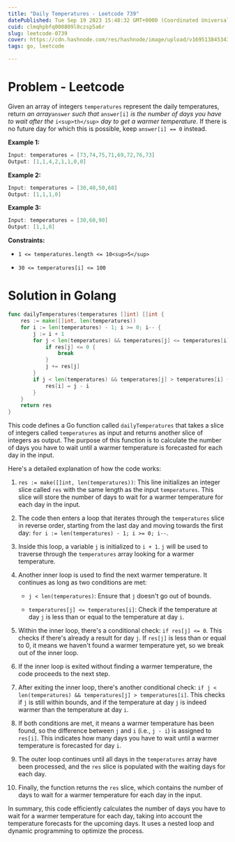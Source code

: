 ```yaml
---
title: "Daily Temperatures - Leetcode 739"
datePublished: Tue Sep 19 2023 15:48:32 GMT+0000 (Coordinated Universal Time)
cuid: clmqhpbfq000809l0czsp5a6r
slug: leetcode-0739
cover: https://cdn.hashnode.com/res/hashnode/image/upload/v1695138453432/3c94c7fd-80fe-40e1-ab72-d3b0f2f761d6.png
tags: go, leetcode

---
```


# Problem - Leetcode

Given an array of integers `temperatures` represent the daily temperatures, return *an array*`answer` *such that* `answer[i]` *is the number of days you have to wait after the* `i<sup>th</sup>` *day to get a warmer temperature*. If there is no future day for which this is possible, keep `answer[i] == 0` instead.

**Example 1:**

```go
Input: temperatures = [73,74,75,71,69,72,76,73]
Output: [1,1,4,2,1,1,0,0]
```

**Example 2:**

```go
Input: temperatures = [30,40,50,60]
Output: [1,1,1,0]
```

**Example 3:**

```go
Input: temperatures = [30,60,90]
Output: [1,1,0]
```

**Constraints:**

* `1 <= temperatures.length <= 10<sup>5</sup>`
    
* `30 <= temperatures[i] <= 100`
    

# Solution in Golang

```go
func dailyTemperatures(temperatures []int) []int {
	res := make([]int, len(temperatures))
	for i := len(temperatures) - 1; i >= 0; i-- {
		j := i + 1
		for j < len(temperatures) && temperatures[j] <= temperatures[i] {
			if res[j] <= 0 {
				break
			}
			j += res[j]
		}
		if j < len(temperatures) && temperatures[j] > temperatures[i] {
			res[i] = j - i
		}
	}
	return res
}
```

This code defines a Go function called `dailyTemperatures` that takes a slice of integers called `temperatures` as input and returns another slice of integers as output. The purpose of this function is to calculate the number of days you have to wait until a warmer temperature is forecasted for each day in the input.

Here's a detailed explanation of how the code works:

1. `res := make([]int, len(temperatures))`: This line initializes an integer slice called `res` with the same length as the input `temperatures`. This slice will store the number of days to wait for a warmer temperature for each day in the input.
    
2. The code then enters a loop that iterates through the `temperatures` slice in reverse order, starting from the last day and moving towards the first day: `for i := len(temperatures) - 1; i >= 0; i--`.
    
3. Inside this loop, a variable `j` is initialized to `i + 1`. `j` will be used to traverse through the `temperatures` array looking for a warmer temperature.
    
4. Another inner loop is used to find the next warmer temperature. It continues as long as two conditions are met:
    
    * `j < len(temperatures)`: Ensure that `j` doesn't go out of bounds.
        
    * `temperatures[j] <= temperatures[i]`: Check if the temperature at day `j` is less than or equal to the temperature at day `i`.
        
5. Within the inner loop, there's a conditional check: `if res[j] <= 0`. This checks if there's already a result for day `j`. If `res[j]` is less than or equal to 0, it means we haven't found a warmer temperature yet, so we break out of the inner loop.
    
6. If the inner loop is exited without finding a warmer temperature, the code proceeds to the next step.
    
7. After exiting the inner loop, there's another conditional check: `if j < len(temperatures) && temperatures[j] > temperatures[i]`. This checks if `j` is still within bounds, and if the temperature at day `j` is indeed warmer than the temperature at day `i`.
    
8. If both conditions are met, it means a warmer temperature has been found, so the difference between `j` and `i` (i.e., `j - i`) is assigned to `res[i]`. This indicates how many days you have to wait until a warmer temperature is forecasted for day `i`.
    
9. The outer loop continues until all days in the `temperatures` array have been processed, and the `res` slice is populated with the waiting days for each day.
    
10. Finally, the function returns the `res` slice, which contains the number of days to wait for a warmer temperature for each day in the input.
    

In summary, this code efficiently calculates the number of days you have to wait for a warmer temperature for each day, taking into account the temperature forecasts for the upcoming days. It uses a nested loop and dynamic programming to optimize the process.